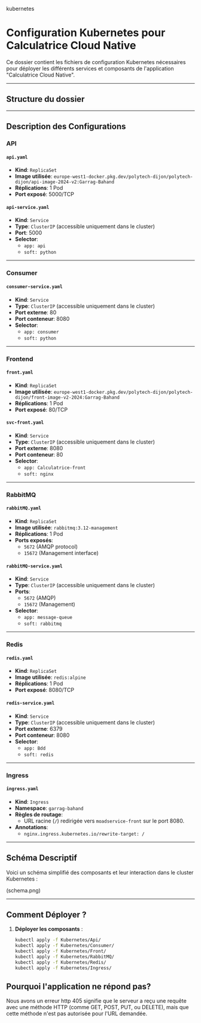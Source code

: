 kubernetes
# Configuration Kubernetes pour Calculatrice Cloud Native

Ce dossier contient les fichiers de configuration Kubernetes nécessaires pour déployer les différents services et composants de l'application "Calculatrice Cloud Native".

---

## Structure du dossier

---

## Description des Configurations

### API
#### `api.yaml`
- **Kind**: `ReplicaSet`
- **Image utilisée**: `europe-west1-docker.pkg.dev/polytech-dijon/polytech-dijon/api-image-2024-v2:Garrag-Bahand`
- **Réplications**: 1 Pod
- **Port exposé**: 5000/TCP

#### `api-service.yaml`
- **Kind**: `Service`
- **Type**: `ClusterIP` (accessible uniquement dans le cluster)
- **Port**: 5000
- **Selector**: 
  - `app: api`
  - `soft: python`

---

### Consumer
#### `consumer-service.yaml`
- **Kind**: `Service`
- **Type**: `ClusterIP` (accessible uniquement dans le cluster)
- **Port externe**: 80
- **Port conteneur**: 8080
- **Selector**: 
  - `app: consumer`
  - `soft: python`

---

### Frontend
#### `front.yaml`
- **Kind**: `ReplicaSet`
- **Image utilisée**: `europe-west1-docker.pkg.dev/polytech-dijon/polytech-dijon/front-image-v2-2024:Garrag-Bahand`
- **Réplications**: 1 Pod
- **Port exposé**: 80/TCP

#### `svc-front.yaml`
- **Kind**: `Service`
- **Type**: `ClusterIP` (accessible uniquement dans le cluster)
- **Port externe**: 8080
- **Port conteneur**: 80
- **Selector**: 
  - `app: Calculatrice-front`
  - `soft: nginx`

---

### RabbitMQ
#### `rabbitMQ.yaml`
- **Kind**: `ReplicaSet`
- **Image utilisée**: `rabbitmq:3.12-management`
- **Réplications**: 1 Pod
- **Ports exposés**:
  - `5672` (AMQP protocol)
  - `15672` (Management interface)

#### `rabbitMQ-service.yaml`
- **Kind**: `Service`
- **Type**: `ClusterIP` (accessible uniquement dans le cluster)
- **Ports**:
  - `5672` (AMQP)
  - `15672` (Management)
- **Selector**: 
  - `app: message-queue`
  - `soft: rabbitmq`

---

### Redis
#### `redis.yaml`
- **Kind**: `ReplicaSet`
- **Image utilisée**: `redis:alpine`
- **Réplications**: 1 Pod
- **Port exposé**: 8080/TCP

#### `redis-service.yaml`
- **Kind**: `Service`
- **Type**: `ClusterIP` (accessible uniquement dans le cluster)
- **Port externe**: 6379
- **Port conteneur**: 8080
- **Selector**: 
  - `app: Bdd`
  - `soft: redis`

---

### Ingress
#### `ingress.yaml`
- **Kind**: `Ingress`
- **Namespace**: `garrag-bahand`
- **Règles de routage**:
  - URL racine (`/`) redirigée vers `moadservice-front` sur le port 8080.
- **Annotations**: 
  - `nginx.ingress.kubernetes.io/rewrite-target: /`

---

## Schéma Descriptif

Voici un schéma simplifié des composants et leur interaction dans le cluster Kubernetes :

(schema.png)


---

## Comment Déployer ?
1. **Déployer les composants** :
   ```bash
   kubectl apply -f Kubernetes/Api/
   kubectl apply -f Kubernetes/Consumer/
   kubectl apply -f Kubernetes/Front/
   kubectl apply -f Kubernetes/RabbitMQ/
   kubectl apply -f Kubernetes/Redis/
   kubectl apply -f Kubernetes/Ingress/

## Pourquoi l'application ne répond pas?

Nous avons un erreur http 405 signifie que le serveur a reçu une requête avec une méthode HTTP (comme GET, POST, PUT, ou DELETE), mais que cette méthode n'est pas autorisée pour l'URL demandée.


